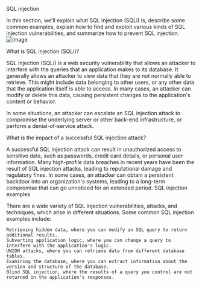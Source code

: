 SQL injection

In this section, we'll explain what SQL injection (SQLi) is, describe some common examples, explain how to find and exploit various kinds of SQL injection vulnerabilities, and summarize how to prevent SQL injection.
![image](https://user-images.githubusercontent.com/54630212/197042771-2882bcc1-a8d0-4f78-ac28-2e2a171f8db3.png)


What is SQL injection (SQLi)?

SQL injection (SQLi) is a web security vulnerability that allows an attacker to interfere with the queries that an application makes to its database. It generally allows an attacker to view data that they are not normally able to retrieve. This might include data belonging to other users, or any other data that the application itself is able to access. In many cases, an attacker can modify or delete this data, causing persistent changes to the application's content or behavior.

In some situations, an attacker can escalate an SQL injection attack to compromise the underlying server or other back-end infrastructure, or perform a denial-of-service attack.

What is the impact of a successful SQL injection attack?

A successful SQL injection attack can result in unauthorized access to sensitive data, such as passwords, credit card details, or personal user information. Many high-profile data breaches in recent years have been the result of SQL injection attacks, leading to reputational damage and regulatory fines. In some cases, an attacker can obtain a persistent backdoor into an organization's systems, leading to a long-term compromise that can go unnoticed for an extended period.
SQL injection examples

There are a wide variety of SQL injection vulnerabilities, attacks, and techniques, which arise in different situations. Some common SQL injection examples include:

    Retrieving hidden data, where you can modify an SQL query to return additional results.
    Subverting application logic, where you can change a query to interfere with the application's logic.
    UNION attacks, where you can retrieve data from different database tables.
    Examining the database, where you can extract information about the version and structure of the database.
    Blind SQL injection, where the results of a query you control are not returned in the application's responses.
